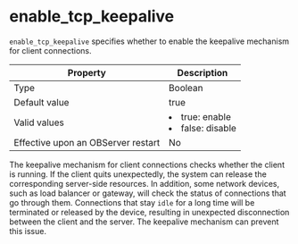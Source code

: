 enable_tcp_keepalive
=========================================

`enable_tcp_keepalive` specifies whether to enable the keepalive mechanism for client connections.


| Property | Description |
|------------------|--------------------------------------------------------------------------------------------------------------|
| Type | Boolean |
| Default value | true |
| Valid values | <li> true: enable   <li> false: disable |
| Effective upon an OBServer restart | No |



The keepalive mechanism for client connections checks whether the client is running. If the client quits unexpectedly, the system can release the corresponding server-side resources. In addition, some network devices, such as load balancer or gateway, will check the status of connections that go through them. Connections that stay `idle` for a long time will be terminated or released by the device, resulting in unexpected disconnection between the client and the server. The keepalive mechanism can prevent this issue.

